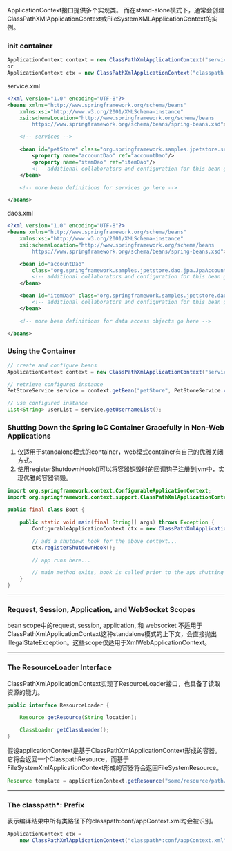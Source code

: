 ApplicationContext接口提供多个实现类。
而在stand-alone模式下，通常会创建ClassPathXMlApplicationContext或FileSystemXMLApplicationContext的实例。  

### init container
```java
ApplicationContext context = new ClassPathXmlApplicationContext("services.xml", "daos.xml");
or
ApplicationContext ctx = new ClassPathXmlApplicationContext("classpath:/com/acme/system-test-config.xml");
```
service.xml
```xml
<?xml version="1.0" encoding="UTF-8"?>
<beans xmlns="http://www.springframework.org/schema/beans"
    xmlns:xsi="http://www.w3.org/2001/XMLSchema-instance"
    xsi:schemaLocation="http://www.springframework.org/schema/beans
        https://www.springframework.org/schema/beans/spring-beans.xsd">

    <!-- services -->

    <bean id="petStore" class="org.springframework.samples.jpetstore.services.PetStoreServiceImpl">
        <property name="accountDao" ref="accountDao"/>
        <property name="itemDao" ref="itemDao"/>
        <!-- additional collaborators and configuration for this bean go here -->
    </bean>

    <!-- more bean definitions for services go here -->

</beans>
```
daos.xml
```xml
<?xml version="1.0" encoding="UTF-8"?>
<beans xmlns="http://www.springframework.org/schema/beans"
    xmlns:xsi="http://www.w3.org/2001/XMLSchema-instance"
    xsi:schemaLocation="http://www.springframework.org/schema/beans
        https://www.springframework.org/schema/beans/spring-beans.xsd">

    <bean id="accountDao"
        class="org.springframework.samples.jpetstore.dao.jpa.JpaAccountDao">
        <!-- additional collaborators and configuration for this bean go here -->
    </bean>

    <bean id="itemDao" class="org.springframework.samples.jpetstore.dao.jpa.JpaItemDao">
        <!-- additional collaborators and configuration for this bean go here -->
    </bean>

    <!-- more bean definitions for data access objects go here -->

</beans>
```
### Using the Container
```java
// create and configure beans
ApplicationContext context = new ClassPathXmlApplicationContext("services.xml", "daos.xml");

// retrieve configured instance
PetStoreService service = context.getBean("petStore", PetStoreService.class);

// use configured instance
List<String> userList = service.getUsernameList();
```

### Shutting Down the Spring IoC Container Gracefully in Non-Web Applications
1. 仅适用于standalone模式的container，web模式container有自己的优雅关闭方式。
2. 使用registerShutdownHook()可以将容器销毁时的回调钩子注册到jvm中，实现优雅的容器销毁。
```java
import org.springframework.context.ConfigurableApplicationContext;
import org.springframework.context.support.ClassPathXmlApplicationContext;

public final class Boot {

    public static void main(final String[] args) throws Exception {
        ConfigurableApplicationContext ctx = new ClassPathXmlApplicationContext("beans.xml");

        // add a shutdown hook for the above context...
        ctx.registerShutdownHook();

        // app runs here...

        // main method exits, hook is called prior to the app shutting down...
    }
}
```

-----------
### Request, Session, Application, and WebSocket Scopes
bean scope中的request, session, application, 和 websocket 不适用于ClassPathXmlApplicationContext这种standalone模式的上下文，会直接抛出IllegalStateException。这些scope仅适用于XmlWebApplicationContext。  

--------------------------------
### The ResourceLoader Interface
ClassPathXmlApplicationContext实现了ResourceLoader接口，也具备了读取资源的能力。
```java
public interface ResourceLoader {

    Resource getResource(String location);

    ClassLoader getClassLoader();
}
```
假设applicationContext是基于ClassPathXmlApplicationContext形成的容器。  
它将会返回一个ClasspathResource，而基于FileSystemXmlApplicationContext形成的容器将会返回FileSystemResource。
```java
Resource template = applicationContext.getResource("some/resource/path/myTemplate.txt");
```
--------------------
### The classpath*: Prefix
表示编译结果中所有类路径下的classpath:conf/appContext.xml均会被识别。
```java
ApplicationContext ctx =
    new ClassPathXmlApplicationContext("classpath*:conf/appContext.xml");
```




